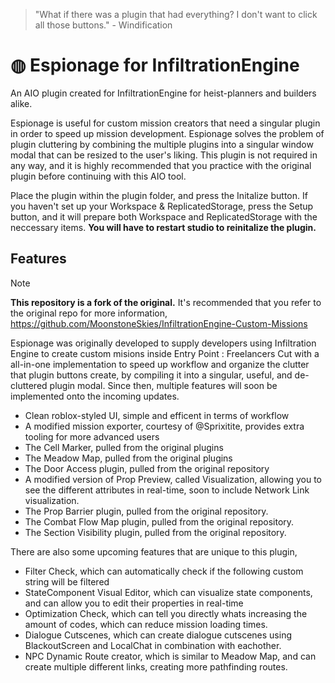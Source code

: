 > "What if there was a plugin that had everything?
> I don't want to click all those buttons." - Windification

# ◍ Espionage for InfiltrationEngine
An AIO plugin created for InfiltrationEngine for heist-planners and builders alike.

Espionage is useful for custom mission creators that need a singular plugin in order to speed up mission development. Espionage solves the problem of plugin cluttering by combining the multiple plugins into a singular window modal that can be resized to the user's liking. This plugin is not required in any way, and it is highly recommended that you practice with the original plugin before continuing with this AIO tool.

Place the plugin within the plugin folder, and press the Initalize button. If you haven't set up your Workspace & ReplicatedStorage, press the Setup button, and it will prepare both Workspace and ReplicatedStorage with the neccessary items. **You will have to restart studio to reinitalize the plugin.**

## Features

> [!NOTE]
> **This repository is a fork of the original.** It's recommended that you refer to the original repo for more information, https://github.com/MoonstoneSkies/InfiltrationEngine-Custom-Missions

Espionage was originally developed to supply developers using Infiltration Engine to create custom misions inside Entry Point : Freelancers Cut with a all-in-one implementation to speed up workflow and organize the clutter that plugin buttons create, by compiling it into a singular, useful, and de-cluttered plugin modal. Since then, multiple features will soon be implemented onto the incoming updates.

* Clean roblox-styled UI, simple and efficent in terms of workflow
* A modified mission exporter, courtesy of @Sprixitite, provides extra tooling for more advanced users
* The Cell Marker, pulled from the original plugins
* The Meadow Map, pulled from the original plugins
* The Door Access plugin, pulled from the original repository
* A modified version of Prop Preview, called Visualization, allowing you to see the different attributes in real-time, soon to include Network Link visualization.
* The Prop Barrier plugin, pulled from the original repository.
* The Combat Flow Map plugin, pulled from the original repository.
* The Section Visibility plugin, pulled from the original repository.

There are also some upcoming features that are unique to this plugin,
* Filter Check, which can automatically check if the following custom string will be filtered
* StateComponent Visual Editor, which can visualize state components, and can allow you to edit their properties in real-time
* Optimization Check, which can tell you directly whats increasing the amount of codes, which can reduce mission loading times.
* Dialogue Cutscenes, which can create dialogue cutscenes using BlackoutScreen and LocalChat in combination with eachother.
* NPC Dynamic Route creator, which is similar to Meadow Map, and can create multiple different links, creating more pathfinding routes.

